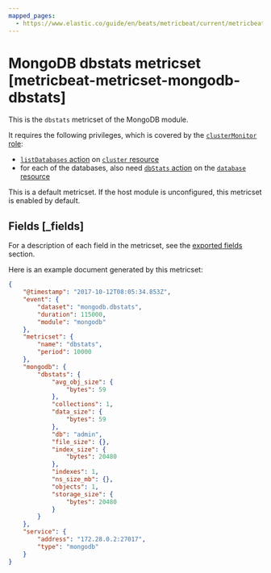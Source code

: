 ```yaml
---
mapped_pages:
  - https://www.elastic.co/guide/en/beats/metricbeat/current/metricbeat-metricset-mongodb-dbstats.html
---
```


<!-- This file is generated! See scripts/docs_collector.py -->

# MongoDB dbstats metricset [metricbeat-metricset-mongodb-dbstats]

This is the `dbstats` metricset of the MongoDB module.

It requires the following privileges, which is covered by the [`clusterMonitor` role](https://docs.mongodb.com/manual/reference/built-in-roles/#clusterMonitor):

* [`listDatabases` action](https://docs.mongodb.com/manual/reference/privilege-actions/#listDatabases) on [`cluster` resource](https://docs.mongodb.com/manual/reference/resource-document/#cluster-resource)
* for each of the databases, also need [`dbStats` action](https://docs.mongodb.com/manual/reference/privilege-actions/#dbStats) on the [`database` resource](https://docs.mongodb.com/manual/reference/resource-document/#database-and-or-collection-resource)

This is a default metricset. If the host module is unconfigured, this metricset is enabled by default.

## Fields [_fields]

For a description of each field in the metricset, see the [exported fields](/reference/metricbeat/exported-fields-mongodb.md) section.

Here is an example document generated by this metricset:

```json
{
    "@timestamp": "2017-10-12T08:05:34.853Z",
    "event": {
        "dataset": "mongodb.dbstats",
        "duration": 115000,
        "module": "mongodb"
    },
    "metricset": {
        "name": "dbstats",
        "period": 10000
    },
    "mongodb": {
        "dbstats": {
            "avg_obj_size": {
                "bytes": 59
            },
            "collections": 1,
            "data_size": {
                "bytes": 59
            },
            "db": "admin",
            "file_size": {},
            "index_size": {
                "bytes": 20480
            },
            "indexes": 1,
            "ns_size_mb": {},
            "objects": 1,
            "storage_size": {
                "bytes": 20480
            }
        }
    },
    "service": {
        "address": "172.28.0.2:27017",
        "type": "mongodb"
    }
}
```
